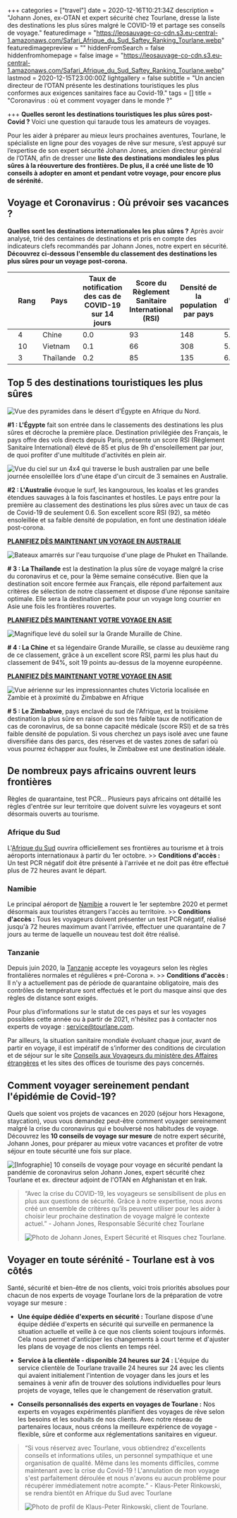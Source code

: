 +++
categories = ["travel"]
date = 2020-12-16T10:21:34Z
description = "Johann Jones, ex-OTAN et expert sécurité chez Tourlane, dresse la liste des destinations les plus sûres malgré le COVID-19 et partage ses conseils de voyage."
featuredimage = "https://leosauvage-co-cdn.s3.eu-central-1.amazonaws.com/Safari_Afrique_du_Sud_Saftey_Ranking_Tourlane.webp"
featuredimagepreview = ""
hiddenFromSearch = false
hiddenfromhomepage = false
image = "https://leosauvage-co-cdn.s3.eu-central-1.amazonaws.com/Safari_Afrique_du_Sud_Saftey_Ranking_Tourlane.webp"
lastmod = 2020-12-15T23:00:00Z
lightgallery = false
subtitle = "Un ancien directeur de l’OTAN présente les destinations touristiques les plus conformes aux exigences sanitaires face au Covid-19."
tags = []
title = "Coronavirus : où et comment voyager dans le monde ?"

+++
**Quelles seront les destinations touristiques les plus sûres post-Covid ?** Voici une question qui taraude tous les amateurs de voyages.

Pour les aider à préparer au mieux leurs prochaines aventures, Tourlane, le spécialiste en ligne pour des voyages de rêve sur mesure, s’est appuyé sur l’expertise de son expert sécurité Johann Jones, ancien directeur général de l’OTAN, afin de dresser une **liste des destinations mondiales les plus sûres à la réouverture des frontières. De plus, il a créé une liste de 10 conseils à adopter en amont et pendant votre voyage, pour encore plus de sérénité.**

## Voyage et Coronavirus : Où prévoir ses vacances ?

**Quelles sont les destinations internationales les plus sûres ?** Après avoir analysé, trié des centaines de destinations et pris en compte des indicateurs clefs recommandés par Johann Jones, notre expert en sécurité. **Découvrez ci-dessous l'ensemble du classement des destinations les plus sûres pour un voyage post-corona.**

||Rang|Pays|Taux de notification des cas de COVID-19 sur 14 jours|Score du Règlement Sanitaire International (RSI)|Densité de la population par pays|Heures d'ensoleillement par jour|Connexions Aériennes|Score Total|
|--- |--- |--- |--- |--- |--- |--- |--- |--- |
||4|Chine|0.0|93|148|5.7|Vol Direct|38.48|
||10|Vietnam|0.1|66|308|5.4|Vol Direct|30.67|
||3|Thaïlande|0.2|85|135|6.6|Vol Direct|39.32|


## Top 5 des destinations touristiques les plus sûres

![Vue des pyramides dans le désert d'Égypte en Afrique du Nord.](https://images.ctfassets.net/rc3dlxapnu6k/5Q5Zrr8k4BxeuEB0cr9juK/cae4e8451aac69057bbb58c9ade1f835/Afrique_Egypte_Pyramides.jpg?w=720&q=50 "Afrique Egypte Pyramides")

**#1 : L'Égypte** fait son entrée dans le classements des destinations les plus sûres et décroche la première place. Destination privilégiée des Français, le pays offre des vols directs depuis Paris, présente un score RSI (Règlement Sanitaire International) élevé de 85 et plus de 9h d'ensoleillement par jour, de quoi profiter d'une multitude d'activités en plein air.

  
![Vue du ciel sur un 4x4 qui traverse le bush australien par une belle journée ensoleillée lors d'une étape d'un circuit de 3 semaines en Australie.](https://images.ctfassets.net/rc3dlxapnu6k/5JzrsopjecveuFP12R8rJJ/40107251c4ca63a1083c88b510423902/Oceanie__Australie__4x4_dans_le_bush_australien.jpg?w=720&q=50 "Océanie, Australie, Bush australien")

**#2 : L'Australie** évoque le surf, les kangourous, les koalas et les grandes étendues sauvages à la fois fascinantes et hostiles. Le pays entre pour la première au classement des destinations les plus sûres avec un taux de cas de Covid-19 de seulement 0.6. Son excellent score RSI (92), sa météo ensoleillée et sa faible densité de population, en font une destination idéale post-corona.

[**PLANIFIEZ DÈS MAINTENANT UN VOYAGE EN AUSTRALIE**](https://www.tourlane.fr/oceanie/australie/)

![Bateaux amarrés sur l'eau turquoise d'une plage de Phuket en Thaïlande.](https://images.ctfassets.net/rc3dlxapnu6k/4EIdzcXtVA6OhzaSxIzN2m/30d7219c94965ac8f9d0b631b9a7c208/Thailande_Phuket_Bateaux.jpg?w=720&q=50 "Thailande Phuket Bateaux")

**# 3 : La Thaïlande** est la destination la plus sûre de voyage malgré la crise du coronavirus et ce, pour la 9ème semaine consécutive. Bien que la destination soit encore fermée aux Français, elle répond parfaitement aux critères de sélection de notre classement et dispose d’une réponse sanitaire optimale. Elle sera la destination parfaite pour un voyage long courrier en Asie une fois les frontières rouvertes.

[**PLANIFIEZ DÈS MAINTENANT VOTRE VOYAGE EN ASIE**](https://www.tourlane.fr/asie/)

![Magnifique levé du soleil sur la Grande Muraille de Chine.](https://images.ctfassets.net/rc3dlxapnu6k/7mNhy20fSlc8xUJSw17ZFW/afdf31a1db37be28819b78228bb2827c/Chine__Muraille_de_Chine.jpg?w=720&q=50 "Chine, Muraille de Chine")

**# 4 : La Chine** et sa légendaire Grande Muraille, se classe au deuxième rang de ce classement, grâce à un excellent score RSI, parmi les plus haut du classement de 94%, soit 19 points au-dessus de la moyenne européenne.

[**PLANIFIEZ DÈS MAINTENANT VOTRE VOYAGE EN ASIE**](https://www.tourlane.fr/asie/)

![Vue aérienne sur les impressionnantes chutes Victoria localisée en Zambie et à proximité du Zimbabwe en Afrique](https://images.ctfassets.net/rc3dlxapnu6k/6GEdBr3rtUnjx4EpaJxkxb/616c80b727a006df93cedc4b775aad0e/Zambie__Zimbabwe__Chutes_Victoria.jpg?w=720&q=50 "Zambie, Zimbabwe, Chutes Victoria")

**# 5 : Le Zimbabwe**, pays enclavé du sud de l'Afrique, est la troisième destination la plus sûre en raison de son très faible taux de notification de cas de coronavirus, de sa bonne capacité médicale (score RSI) et de sa très faible densité de population. Si vous cherchez un pays isolé avec une faune diversifiée dans des parcs, des réserves et de vastes zones de safari où vous pourrez échapper aux foules, le Zimbabwe est une destination idéale.

## De nombreux pays africains ouvrent leurs frontières

Règles de quarantaine, test PCR... Plusieurs pays africains ont détaillé les règles d'entrée sur leur territoire que doivent suivre les voyageurs et sont désormais ouverts au tourisme.

### **Afrique du Sud**

L'[Afrique du Sud](https://www.tourlane.fr/afrique/afrique-du-sud/) ouvrira officiellement ses frontières au tourisme et à trois aéroports internationaux à partir du 1er octobre. >> **Conditions d'accès :** Un test PCR négatif doit être présenté à l'arrivée et ne doit pas être effectué plus de 72 heures avant le départ.

### **Namibie**

Le principal aéroport de [Namibie](https://www.tourlane.fr/afrique/namibie/) a rouvert le 1er septembre 2020 et permet désormais aux touristes étrangers l'accès au territoire. >> **Conditions d'accès :** Tous les voyageurs doivent présenter un test PCR négatif, réalisé jusqu'à 72 heures maximum avant l'arrivée, effectuer une quarantaine de 7 jours au terme de laquelle un nouveau test doit être réalisé.

### **Tanzanie**

Depuis juin 2020, la [Tanzanie](https://www.tourlane.fr/afrique/tanzanie/) accepte les voyageurs selon les règles frontalières normales et régulières « pré-Corona ». >> **Conditions d'accès :** Il n'y a actuellement pas de période de quarantaine obligatoire, mais des contrôles de température sont effectués et le port du masque ainsi que des règles de distance sont exigés.

Pour plus d'informations sur le statut de ces pays et sur les voyages possibles cette année ou à partir de 2021, n'hésitez pas à contacter nos experts de voyage : service@tourlane.com.

Par ailleurs, la situation sanitaire mondiale évoluant chaque jour, avant de partir en voyage, il est impératif de s’informer des conditions de circulation et de séjour sur le site [Conseils aux Voyageurs du ministère des Affaires étrangères](https://www.diplomatie.gouv.fr/fr/conseils-aux-voyageurs/) et les sites des offices de tourisme des pays concernés.

## Comment voyager sereinement pendant l'épidémie de Covid-19?

Quels que soient vos projets de vacances en 2020 (séjour hors Hexagone, staycation), vous vous demandez peut-être comment voyager sereinement malgré la crise du coronavirus qui e boulversé nos habitudes de voyage. Découvrez les **10 conseils de voyage sur mesure** de notre expert sécurité, Johann Jones, pour préparer au mieux votre vacances et profiter de votre séjour en toute sécurité une fois sur place.

![\[Infographie\] 10 conseils de voyage pour voyage en sécurité pendant la pandémie de coronavirus selon Johann Jones, expert sécurité chez Tourlane et ex. directeur adjoint de l'OTAN en Afghanistan et en Irak.](https://images.ctfassets.net/rc3dlxapnu6k/2Ohbpn7YbuSbMKKVM93FtH/140455aace436a3745a499dd5eeda961/Infographie_10_Conseils_Pour_Voyager_Tourlane.jpg?w=1440&q=50 "[Infographie] 10 conseils pour voyager en sécurité pendant le coronavirus")

> “Avec la crise du COVID-19, les voyageurs se sensibilisent de plus en plus aux questions de sécurité. Grâce à notre expertise, nous avons créé un ensemble de critères qu’ils peuvent utiliser pour les aider à choisir leur prochaine destination de voyage malgré le contexte actuel.” - Johann Jones, Responsable Sécurité chez Tourlane
>
> ![Photo de Johann Jones, Expert Sécurité et Risques chez Tourlane.](https://images.ctfassets.net/rc3dlxapnu6k/6Qj0xavua2yJHyLKdrEEc6/bfc920c963639064e31fe3a315df3752/Johann_Jones_square_2x.jpg?w=112&q=50 "Johann Jones, Expert Sécurité et Risque Tourlane")

## Voyager en toute sérénité - Tourlane est à vos côtés

Santé, sécurité et bien-être de nos clients, voici trois priorités absolues pour chacun de nos experts de voyage Tourlane lors de la préparation de votre voyage sur mesure :

* **Une équipe dédiée d'experts en sécurité :** Tourlane dispose d'une équipe dédiée d'experts en sécurité qui surveille en permanence la situation actuelle et veille à ce que nos clients soient toujours informés. Cela nous permet d'anticiper les changements à court terme et d'ajuster les plans de voyage de nos clients en temps réel.


* **Service à la clientèle - disponible 24 heures sur 24 :** L'équipe du service clientèle de Tourlane travaille 24 heures sur 24 avec les clients qui avaient initialement l'intention de voyager dans les jours et les semaines à venir afin de trouver des solutions individuelles pour leurs projets de voyage, telles que le changement de réservation gratuit.


* **Conseils personnalisés des experts en voyages de Tourlane :** Nos experts en voyages expérimentés planifient des voyages de rêve selon les besoins et les souhaits de nos clients. Avec notre réseau de partenaires locaux, nous créons la meilleure expérience de voyage - flexible, sûre et conforme aux réglementations sanitaires en vigueur.

> “Si vous réservez avec Tourlane, vous obtiendrez d'excellents conseils et informations utiles, un personnel sympathique et une organisation de qualité. Même dans les moments difficiles, comme maintenant avec la crise du Covid-19 ! L'annulation de mon voyage s'est parfaitement déroulée et nous n'avons eu aucun problème pour récupérer immédiatement notre acompte.” - Klaus-Peter Rinkowski, se rendra bientôt en Afrique du Sud avec Tourlane
>
> ![Photo de profil de Klaus-Peter Rinkowski, client de Tourlane.](https://images.ctfassets.net/rc3dlxapnu6k/mlORXV54FYXvmUjU7ROOr/3f974681d4c3777ea77bddf0d45bd97d/Avis_Client_Klaus-Peter_Rinkowski.png?w=112&q=50 "Avis Client Klaus-Peter Rinkowski")